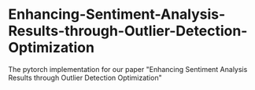 # Enhancing-Sentiment-Analysis-Results-through-Outlier-Detection-Optimization
The pytorch implementation for our paper "Enhancing Sentiment Analysis Results through Outlier Detection Optimization"
